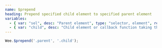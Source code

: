 ```yaml
---
name: $prepend
heading: Prepend specified child element to specified parent element
variables:
  - { var: "sel", desc: "Parent element", type: "selector, element", req: true }
  - { var: "child", desc: "Child element or callback function taking the element, index, and existing HTML", type: "selector, element, callback", req: true }
---
```


```javascript
Wee.$prepend('.parent', '.child');
```